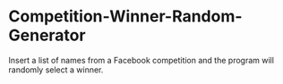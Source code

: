 # Competition-Winner-Random-Generator
Insert a list of names from a Facebook competition and the program will randomly select a winner.   

